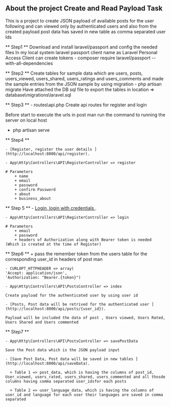 ## About the project Create and Read Payload Task

   This is a project to create JSON payload of available posts for the user following and can viewed only by authenticated users and also from the created payload post data has saved in new table as comma separated user Ids

** Step1 ** 
    Download and install laravel/passport and config the needed files
	In my local system laravel passport client name as Laravel Personal Access Client can create tokens
    - composer require laravel/passport  --with-all-dependencies

** Step2 ** 
	Create tables for sample data which are users, posts, users_viewed, users_shared, users_ratings and users_comments and made the sample entries from the JSON sample by using migration 
	- php artisan migrate
    Have attached the DB sql file to export the tables in location => database\migrations\laravel.sql

** Step3 **
	- routes\api.php
	Create api routes for register and login 

Before start to execute the urls in post man run the command to running the server on local host
- php artisan serve
  
** Step4 ** 

	- [Register, register the user details ](http://localhost:8000/api/register).
	
	- App\Http\Controllers\API\RegisterController => register

	# Parameters
		+ name
		+ email
		+ password
		+ confirm Password
		+ about
		+ business_about
  
** Step 5 **
	- [Login, login with credentials ](http://localhost:8000/api/login).

	- App\Http\Controllers\API\RegisterController => login

	# Parameters
		+ email
		+ password
		+ headers of Authorization along with Bearer token is needed (Which is created at the time of Register)

** Step6 **
    + pass the remember token from the users table for the corresponding user_id in headers of post man

    - CURLOPT_HTTPHEADER => array(
    'Accept: application/json',
    'Authorization: "Bearer.{token}")
    
	- App\Http\Controllers\API\PostsController => index

 	Create payload for the authenticated user by using user id 

	- [Posts, Post data will be retrived for the authenticated user ](http://localhost:8000/api/posts/{user_id}).

	Payload will be included the data of post , Users viewed, Users Rated, Users Shared and Users commented
	
** Step7 ** 

	- App\Http\Controllers\API\PostsController => savePostData

	Save the Post data which is the JSON payload input

	- [Save Post Data, Post data will be saved in new tables ](http://localhost:8000/api/saveData).

	  + Table 1 => post_data, which is having the columns of post_id, User_viewed, users_rated, users_shared, users_commented and all thosde columns having comma separated user_idsfor each posts

	  + Table 2 => user_language_data, which is having the columns of user_id and language for each user their languages are saved in comma separated















